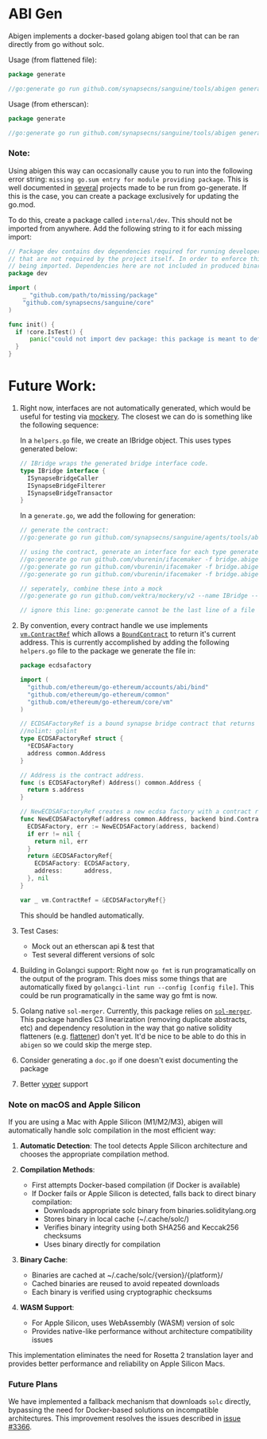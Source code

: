 # ABI Gen

Abigen implements a docker-based golang abigen tool that can be ran directly from go without solc.

Usage (from flattened file):

```go
package generate

//go:generate go run github.com/synapsecns/sanguine/tools/abigen generate --sol /path/to/flattened.sol --pkg pkgname --sol-version 0.6.12 --filename filename

```

Usage (from etherscan):
```go
package generate

//go:generate go run github.com/synapsecns/sanguine/tools/abigen generate-from-etherscan --address=0x6b175474e89094c44da98b954eedeac495271d0f --chainID 1 --pkg dai --sol-version 0.5.12 --filename dai

```



### Note:

Using abigen this way can occasionally cause you to run into the following error string: `missing go.sum entry for module providing package`. This is well documented in [several](https://github.com/99designs/gqlgen/issues/1483) projects made to be run from go-generate. If this is the case, you can create a package exclusively for updating the go.mod.

To do this, create a package called `internal/dev`. This should not be imported from anywhere. Add the following string to it for each missing import:

```go
// Package dev contains dev dependencies required for running developer tasks (coverage testutils, etc)
// that are not required by the project itself. In order to enforce this constraint, this module panics upon
// being imported. Dependencies here are not included in produced binaries and won't affect the dev build
package dev

import (
	_ "github.com/path/to/missing/package"
	"github.com/synapsecns/sanguine/core"
)

func init() {
  if !core.IsTest() {
	  panic("could not import dev package: this package is meant to define dependencies, not be imported.")
  }
}
```



# Future Work:

1. Right now, interfaces are not automatically generated, which would be useful for testing via [mockery](https://github.com/vektra/mockery). The closest we can do is something like the following sequence:

    In a `helpers.go` file, we create an IBridge object. This uses types generated below:
    ```go
    // IBridge wraps the generated bridge interface code.
    type IBridge interface {
      ISynapseBridgeCaller
      ISynapseBridgeFilterer
      ISynapseBridgeTransactor
    }
    ```

    In a `generate.go`, we add the following for generation:
    ```go
    // generate the contract:
    //go:generate go run github.com/synapsecns/sanguine/agents/tools/abigen generate --sol ../../external/contracts/build/SynapseBridge.sol --pkg bridge --sol-version 0.6.12 --filename bridge

    // using the contract, generate an interface for each type generated by abigen. This is always [contract]Caller, [contract]Transactor, [contract]Filterer
    //go:generate go run github.com/vburenin/ifacemaker -f bridge.abigen.go -s SynapseBridgeCaller -i ISynapseBridgeCaller -p bridge -o icaller_generated.go -c "autogenerated file"
    //go:generate go run github.com/vburenin/ifacemaker -f bridge.abigen.go -s SynapseBridgeTransactor -i ISynapseBridgeTransactor -p bridge -o itransactor_generated.go -c "autogenerated file"
    //go:generate go run github.com/vburenin/ifacemaker -f bridge.abigen.go -s SynapseBridgeFilterer  -i ISynapseBridgeFilterer  -p bridge  -o filterer_generated.go -c "autogenerated file"

    // seperately, combine these into a mock
    //go:generate go run github.com/vektra/mockery/v2 --name IBridge --output ./mocks --case=underscore

    // ignore this line: go:generate cannot be the last line of a file
    ```
2. By convention, every contract handle we use implements [`vm.ContractRef`](https://pkg.go.dev/github.com/ethereum/go-ethereum/core/vm#ContractRef) which allows a [`BoundContract`](https://pkg.go.dev/github.com/ethereum/go-ethereum/accounts/abi/bind#BoundContract) to return it's current address. This is currently accomplished by adding the following `helpers.go` file to the package we generate the file in:

    ```go
    package ecdsafactory

    import (
      "github.com/ethereum/go-ethereum/accounts/abi/bind"
      "github.com/ethereum/go-ethereum/common"
      "github.com/ethereum/go-ethereum/core/vm"
    )

    // ECDSAFactoryRef is a bound synapse bridge contract that returns the address of the contract.
    //nolint: golint
    type ECDSAFactoryRef struct {
      *ECDSAFactory
      address common.Address
    }

    // Address is the contract address.
    func (s ECDSAFactoryRef) Address() common.Address {
      return s.address
    }

    // NewECDSAFactoryRef creates a new ecdsa factory with a contract ref.
    func NewECDSAFactoryRef(address common.Address, backend bind.ContractBackend) (*ECDSAFactoryRef, error) {
      ECDSAFactory, err := NewECDSAFactory(address, backend)
      if err != nil {
        return nil, err
      }
      return &ECDSAFactoryRef{
        ECDSAFactory: ECDSAFactory,
        address:      address,
      }, nil
    }

    var _ vm.ContractRef = &ECDSAFactoryRef{}
    ```

    This should be handled automatically.

3. Test Cases:
   - Mock out an etherscan api & test that
   - Test several different versions of solc

4. Building in Golangci support: Right now `go fmt` is run programatically on the output of the program. This does miss some things that are automatically fixed by `golangci-lint run --config [config file]`. This could be run programatically in the same way go fmt is now.

5. Golang native `sol-merger`. Currently, this package relies on [`sol-merger`](https://github.com/RyuuGan/sol-merger). This package handles C3 linearization (removing duplicate abstracts, etc) and dependency resolution in the way that go native solidity flatteners (e.g. [flattener](https://github.com/DaveAppleton/SolidityFlattery/blob/master/flat.go)) don't yet. It'd be nice to be able to  do this in `abigen` so we could skip the merge step.
6. Consider generating a `doc.go` if one doesn't exist documenting the package
7. Better [vyper](https://vyperlang.org/) support

### Note on macOS and Apple Silicon

If you are using a Mac with Apple Silicon (M1/M2/M3), abigen will automatically handle solc compilation in the most efficient way:

1. **Automatic Detection**: The tool detects Apple Silicon architecture and chooses the appropriate compilation method.

2. **Compilation Methods**:
   - First attempts Docker-based compilation (if Docker is available)
   - If Docker fails or Apple Silicon is detected, falls back to direct binary compilation:
     - Downloads appropriate solc binary from binaries.soliditylang.org
     - Stores binary in local cache (~/.cache/solc/)
     - Verifies binary integrity using both SHA256 and Keccak256 checksums
     - Uses binary directly for compilation

3. **Binary Cache**:
   - Binaries are cached at ~/.cache/solc/{version}/{platform}/
   - Cached binaries are reused to avoid repeated downloads
   - Each binary is verified using cryptographic checksums

4. **WASM Support**:
   - For Apple Silicon, uses WebAssembly (WASM) version of solc
   - Provides native-like performance without architecture compatibility issues

This implementation eliminates the need for Rosetta 2 translation layer and provides better performance and reliability on Apple Silicon Macs.

### Future Plans

We have implemented a fallback mechanism that downloads `solc` directly, bypassing the need for Docker-based solutions on incompatible architectures. This improvement resolves the issues described in [issue #3366](https://github.com/synapsecns/sanguine/issues/3366).
